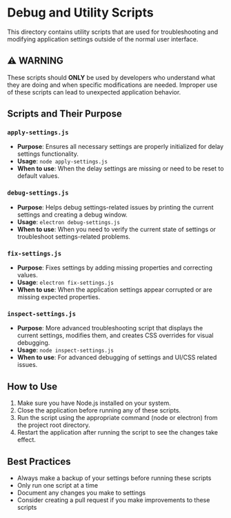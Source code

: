 # Debug and Utility Scripts

This directory contains utility scripts that are used for troubleshooting and modifying application settings outside of the normal user interface. 

## ⚠️ WARNING

These scripts should **ONLY** be used by developers who understand what they are doing and when specific modifications are needed. Improper use of these scripts can lead to unexpected application behavior.

## Scripts and Their Purpose

### `apply-settings.js`
- **Purpose**: Ensures all necessary settings are properly initialized for delay settings functionality.
- **Usage**: `node apply-settings.js`
- **When to use**: When the delay settings are missing or need to be reset to default values.

### `debug-settings.js`
- **Purpose**: Helps debug settings-related issues by printing the current settings and creating a debug window.
- **Usage**: `electron debug-settings.js`
- **When to use**: When you need to verify the current state of settings or troubleshoot settings-related problems.

### `fix-settings.js`
- **Purpose**: Fixes settings by adding missing properties and correcting values.
- **Usage**: `electron fix-settings.js`
- **When to use**: When the application settings appear corrupted or are missing expected properties.

### `inspect-settings.js`
- **Purpose**: More advanced troubleshooting script that displays the current settings, modifies them, and creates CSS overrides for visual debugging.
- **Usage**: `node inspect-settings.js`
- **When to use**: For advanced debugging of settings and UI/CSS related issues.

## How to Use

1. Make sure you have Node.js installed on your system.
2. Close the application before running any of these scripts.
3. Run the script using the appropriate command (node or electron) from the project root directory.
4. Restart the application after running the script to see the changes take effect.

## Best Practices

- Always make a backup of your settings before running these scripts
- Only run one script at a time
- Document any changes you make to settings
- Consider creating a pull request if you make improvements to these scripts